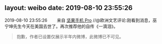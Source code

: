 layout: weibo
date: 2019-08-10 23:55:26
---
<meta name="referrer" content="no-referrer" />

2019-08-10 23:55:26  &nbsp;&nbsp;&nbsp;&nbsp;&nbsp;&nbsp; 来自 <a href="http://app.weibo.com/t/feed/Z4AgP" rel="nofollow">坚果手机 Pro</a>
//@欧洲文艺评论:刚看到消息，巫宁坤先生今天在美国去世了。再次推荐他的自传《一滴泪》。
>  抱歉，作者已设置仅展示半年内微博，此微博已不可见。 ​​​
